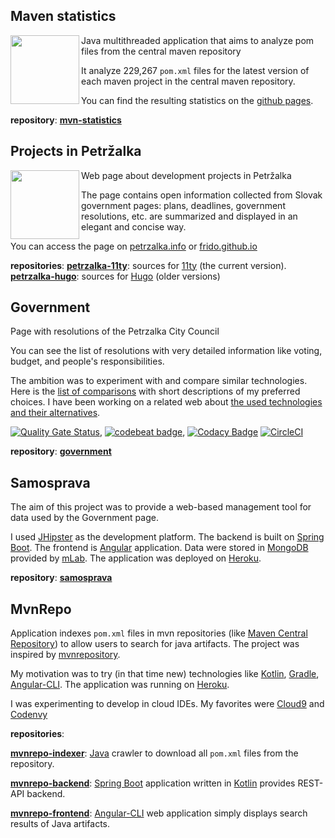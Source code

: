 ## Maven statistics

<p>
  <img align='left' height="110px" src="http://petrzalka.info/mvn-statistics/charts/ciManagement.png">
</p>

Java multithreaded application that aims to analyze pom files from the central maven repository

It analyze 229,267 `pom.xml` files for the latest version of each maven project in the central maven repository. 

You can find the resulting statistics on the [github pages](http://petrzalka.info/mvn-statistics/).

**repository**: **[mvn-statistics](https://github.com/frido/mvn-statistics)**

## Projects in Petržalka
<p>
  <img align='left' height="110px" src="http://petrzalka.info/img/logo-m.png">
</p>

Web page about development projects in Petržalka

The page contains open information collected from Slovak government pages: plans, deadlines, government resolutions, etc. are summarized and displayed in an elegant and concise way.

You can access the page on [petrzalka.info](http://petrzalka.info/) or [frido.github.io](https://github.com/frido/frido.github.io)

**repositories**: **[petrzalka-11ty](https://github.com/frido/petrzalka-11ty)**: sources for [11ty](https://www.11ty.dev/) (the current version). **[petrzalka-hugo](https://github.com/frido/petrzalka-hugo)**: sources for [Hugo](https://gohugo.io/) (older versions)

## Government

Page with resolutions of the Petrzalka City Council

You can see the list of resolutions with very detailed information like voting, budget, and people's responsibilities.

The ambition was to experiment with and compare similar technologies. Here is the [list of comparisons](https://petrzalka.info/government/) with short descriptions of my preferred choices. I have been working on a related web about [the used technologies and their alternatives](https://petrzalka.info/government-page/).

[![Quality Gate Status](https://sonarcloud.io/api/project_badges/measure?project=frido%3Asamosprava&metric=alert_status)](https://sonarcloud.io/dashboard?id=frido%3Asamosprava), [![codebeat badge](https://codebeat.co/badges/796fdd58-d3cb-4e82-b8a9-7e8765e8b3d8)](https://codebeat.co/projects/github-com-frido-government-master), 
[![Codacy Badge](https://api.codacy.com/project/badge/Grade/f7099cd093f6431eb759942b43f08dce)](https://www.codacy.com/app/frido/government?utm_source=github.com&amp;utm_medium=referral&amp;utm_content=frido/government&amp;utm_campaign=Badge_Grade)
[![CircleCI](https://circleci.com/gh/frido/government.svg?style=svg)](https://circleci.com/gh/frido/government)

**repository**: **[government](https://github.com/frido/government)**

## Samosprava
The aim of this project was to provide a web-based management tool for data used by the Government page.

I used [JHipster](https://www.jhipster.tech/) as the development platform. The backend is built on [Spring Boot](https://spring.io/projects/spring-boot). The frontend is [Angular](https://angular.io/) application. Data were stored in [MongoDB](https://www.mongodb.com/) provided by [mLab](https://mlab.com/). The application was deployed on [Heroku](https://www.heroku.com/home#).

**repository**: **[samosprava](https://github.com/frido/samosprava)**

## MvnRepo

Application indexes `pom.xml` files in mvn repositories (like [Maven Central Repository](https://repo1.maven.org/maven2/)) to allow users to search for java artifacts. The project was inspired by [mvnrepository](mvnrepository.com).


My motivation was to try (in that time new) technologies like [Kotlin](https://kotlinlang.org/), [Gradle](https://gradle.org/), [Angular-CLI](https://cli.angular.io/). The application was running on [Heroku](https://www.heroku.com/home#).

I was experimenting to develop in cloud IDEs. My favorites were [Cloud9](https://aws.amazon.com/cloud9/) and [Codenvy](https://codenvy.com/)

**repositories**:

**[mvnrepo-indexer](https://github.com/frido/mvnrepo-indexer)**: [Java](https://www.java.com/en/) crawler to download all `pom.xml` files from the repository.

**[mvnrepo-backend](https://github.com/frido/mvnrepo-backend)**: [Spring Boot](https://spring.io/projects/spring-boot) application written in [Kotlin](https://kotlinlang.org/) provides REST-API backend.

**[mvnrepo-frontend](https://github.com/frido/mvnrepo-frontend)**: [Angular-CLI](https://cli.angular.io/) web application simply displays search results of Java artifacts. 

<!--
**frido/frido** is a ✨ _special_ ✨ repository because its `README.md` (this file) appears on your GitHub profile.

Here are some ideas to get you started:

- 🔭 I’m currently working on ...
- 🌱 I’m currently learning ...
- 👯 I’m looking to collaborate on ...
- 🤔 I’m looking for help with ...
- 💬 Ask me about ...
- 📫 How to reach me: ...
- 😄 Pronouns: ...
- ⚡ Fun fact: ...
-->
